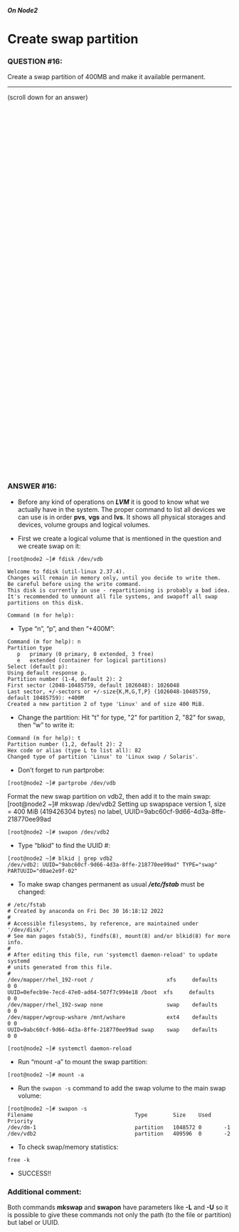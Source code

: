 ***On Node2***

# Create swap partition

### QUESTION #16: 
Create a swap partition of 400MB and make it available permanent. 

***
(scroll down for an answer)

<br/><br/><br/><br/><br/><br/><br/><br/><br/><br/><br/><br/><br/><br/><br/><br/><br/><br/><br/><br/><br/><br/><br/><br/>
<br/><br/><br/><br/><br/><br/><br/><br/><br/><br/><br/><br/><br/><br/><br/><br/><br/><br/><br/><br/><br/><br/><br/><br/>

### ANSWER #16:

* Before any kind of operations on ***LVM*** it is good to know what we actually have in the system. The proper command to list all
devices we can use is in order **pvs**, **vgs** and **lvs**. It shows all physical storages and devices, volume groups and logical volumes.

* First we create a logical volume that is mentioned in the question and we create swap on it:
```
[root@node2 ~]# fdisk /dev/vdb

Welcome to fdisk (util-linux 2.37.4).
Changes will remain in memory only, until you decide to write them.
Be careful before using the write command.
This disk is currently in use - repartitioning is probably a bad idea.
It's recommended to unmount all file systems, and swapoff all swap partitions on this disk.

Command (m for help): 
```
* Type “n”, “p”, and then “+400M”:

```
Command (m for help): n
Partition type
   p   primary (0 primary, 0 extended, 3 free)
   e   extended (container for logical partitions)
Select (default p):
Using default response p.
Partition number (1-4, default 2): 2
First sector (2048-10485759, default 1026048): 1026048
Last sector, +/-sectors or +/-size{K,M,G,T,P} (1026048-10485759, default 10485759): +400M
Created a new partition 2 of type 'Linux' and of size 400 MiB.
```

* Change the partition: Hit "t" for type, "2" for partition 2, "82" for swap, then “w” to write it:

```
Command (m for help): t
Partition number (1,2, default 2): 2
Hex code or alias (type L to list all): 82
Changed type of partition 'Linux' to 'Linux swap / Solaris'.
```

* Don’t forget to run partprobe:
```
[root@node2 ~]# partprobe /dev/vdb
```
Format the new swap partition on vdb2, then add it to the main swap:
[root@node2 ~]# mkswap /dev/vdb2
Setting up swapspace version 1, size = 400 MiB (419426304 bytes)
no label, UUID=9abc60cf-9d66-4d3a-8ffe-218770ee99ad
```
[root@node2 ~]# swapon /dev/vdb2
```

* Type “blkid” to find the UUID #:
```
[root@node2 ~]# blkid | grep vdb2
/dev/vdb2: UUID="9abc60cf-9d66-4d3a-8ffe-218770ee99ad" TYPE="swap" PARTUUID="d0ae2e9f-02"
```

* To make swap changes permanent as usual ***/etc/fstab*** must be changed:
```
# /etc/fstab
# Created by anaconda on Fri Dec 30 16:18:12 2022
#
# Accessible filesystems, by reference, are maintained under '/dev/disk/'.
# See man pages fstab(5), findfs(8), mount(8) and/or blkid(8) for more info.
#
# After editing this file, run 'systemctl daemon-reload' to update systemd
# units generated from this file.
#
/dev/mapper/rhel_192-root /                       xfs     defaults        0 0
UUID=0efecb9e-7ecd-47e0-ad64-507f7c994e18 /boot  xfs     defaults        0 0
/dev/mapper/rhel_192-swap none                    swap    defaults        0 0
/dev/mapper/wgroup-wshare /mnt/wshare             ext4    defaults        0 0
UUID=9abc60cf-9d66-4d3a-8ffe-218770ee99ad swap    swap    defaults        0 0
```

```
[root@node2 ~]# systemctl daemon-reload
```

* Run “mount -a” to mount the swap partition:
```
[root@node2 ~]# mount -a
```

* Run the ```swapon -s``` command to add the swap volume to the main swap volume:
 
```
[root@node2 ~]# swapon -s
Filename                                Type        Size    Used    Priority
/dev/dm-1                               partition   1048572 0       -1
/dev/vdb2                               partition   409596  0       -2
```
* To check swap/memory statistics:
```
free -k
```

* SUCCESS!!


### Additional comment:

Both commands **mkswap** and **swapon** have parameters like **-L** and **-U** so it is possible to give these commands not only the
path (to the file or partition) but label or UUID.
